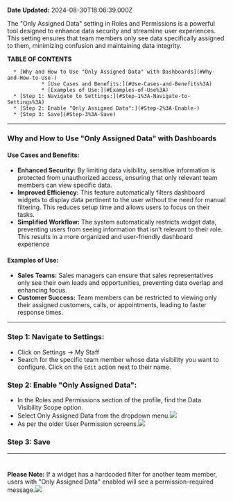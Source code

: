 **Date Updated:** 2024-08-30T18:06:39.000Z

The "Only Assigned Data" setting in Roles and Permissions is a powerful tool designed to enhance data security and streamline user experiences. This setting ensures that team members only see data specifically assigned to them, minimizing confusion and maintaining data integrity.

  
**TABLE OF CONTENTS**

      * [Why and How to Use "Only Assigned Data" with Dashboards](#Why-and-How-to-Use-)  
               * [Use Cases and Benefits:](#Use-Cases-and-Benefits%3A)  
               * [Examples of Use:](#Examples-of-Use%3A)
      * [Step 1: Navigate to Settings:](#Step-1%3A-Navigate-to-Settings%3A)
      * [Step 2: Enable "Only Assigned Data":](#Step-2%3A-Enable-)
      * [Step 3: Save](#Step-3%3A-Save)

---

### **Why and How to Use "Only Assigned Data" with Dashboards**

#### **Use Cases and Benefits:**

* **Enhanced Security:** By limiting data visibility, sensitive information is protected from unauthorized access, ensuring that only relevant team members can view specific data.
* **Improved Efficiency:** This feature automatically filters dashboard widgets to display data pertinent to the user without the need for manual filtering. This reduces setup time and allows users to focus on their tasks.
* **Simplified Workflow:** The system automatically restricts widget data, preventing users from seeing information that isn’t relevant to their role. This results in a more organized and user-friendly dashboard experience

#### **Examples of Use:**

* **Sales Teams:** Sales managers can ensure that sales representatives only see their own leads and opportunities, preventing data overlap and enhancing focus.
* **Customer Success:** Team members can be restricted to viewing only their assigned customers, calls, or appointments, leading to faster response times.

  
---

  
### **Step 1: Navigate to Settings:**

* Click on Settings -> My Staff
* Search for the specific team member whose data visibility you want to configure. Click on the `Edit` action next to their name.

### **Step 2: Enable "Only Assigned Data":**

* In the Roles and Permissions section of the profile, find the Data Visibility Scope option.
* Select Only Assigned Data from the dropdown menu.![](https://s3.amazonaws.com/cdn.freshdesk.com/data/helpdesk/attachments/production/155031956605/original/eSljisXY05ZiWjuO5_CgHZ5_QCcjxdYxtw.png?1725016609)
* As per the older User Permission screens.![](https://s3.amazonaws.com/cdn.freshdesk.com/data/helpdesk/attachments/production/155031963492/original/KQkj7Ja4FkMYf7vSeXi6MIxDmLPTrpk_9g.png?1725021334)

  
### **Step 3: Save**

  
---

#   

**Please Note:**
If a widget has a hardcoded filter for another team member, users with "Only Assigned Data" enabled will see a permission-required message.![](https://s3.amazonaws.com/cdn.freshdesk.com/data/helpdesk/attachments/production/155031956659/original/3ufH1rFc8Y1EIqRBlhIcAosT4PAYHqa1GA.png?1725016627)

  
#   

###   